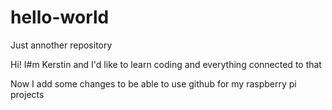 # hello-world
Just annother repository

Hi!
I#m Kerstin and I'd like to learn coding and everything connected to that

Now I add some changes to be able to use github for my raspberry pi projects
